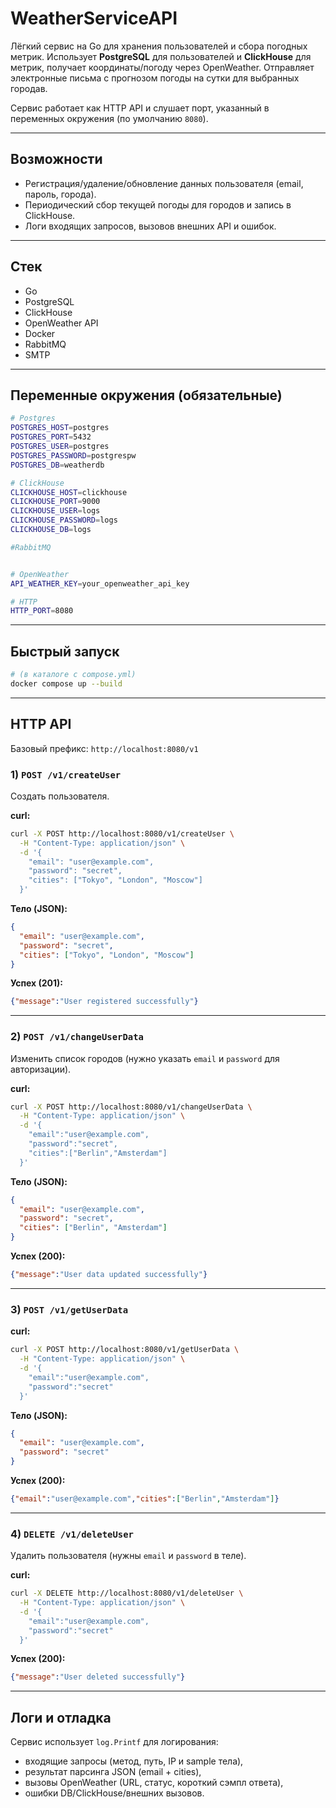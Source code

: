 # WeatherServiceAPI

Лёгкий сервис на Go для хранения пользователей и сбора погодных метрик.
Использует **PostgreSQL** для пользователей и **ClickHouse** для метрик, получает координаты/погоду через OpenWeather.
Отправляет электронные письма с прогнозом погоды на сутки для выбранных городав.

Сервис работает как HTTP API и слушает порт, указанный в переменных окружения (по умолчанию `8080`).

---

## Возможности

* Регистрация/удаление/обновление данных пользователя (email, пароль, города).
* Периодический сбор текущей погоды для городов и запись в ClickHouse.
* Логи входящих запросов, вызовов внешних API и ошибок.

---

## Стек

* Go
* PostgreSQL
* ClickHouse
* OpenWeather API
* Docker
* RabbitMQ
* SMTP

---

## Переменные окружения (обязательные)

```bash
# Postgres
POSTGRES_HOST=postgres
POSTGRES_PORT=5432
POSTGRES_USER=postgres
POSTGRES_PASSWORD=postgrespw
POSTGRES_DB=weatherdb

# ClickHouse
CLICKHOUSE_HOST=clickhouse
CLICKHOUSE_PORT=9000
CLICKHOUSE_USER=logs
CLICKHOUSE_PASSWORD=logs
CLICKHOUSE_DB=logs

#RabbitMQ


# OpenWeather
API_WEATHER_KEY=your_openweather_api_key

# HTTP
HTTP_PORT=8080
```

---

## Быстрый запуск

```bash
# (в каталоге с compose.yml)
docker compose up --build
```

---

## HTTP API

Базовый префикс: `http://localhost:8080/v1`

### 1) `POST /v1/createUser`

Создать пользователя.

**curl:**

```bash
curl -X POST http://localhost:8080/v1/createUser \
  -H "Content-Type: application/json" \
  -d '{
    "email": "user@example.com",
    "password": "secret",
    "cities": ["Tokyo", "London", "Moscow"]
  }'
```

**Тело (JSON):**

```json
{
  "email": "user@example.com",
  "password": "secret",
  "cities": ["Tokyo", "London", "Moscow"]
}
```

**Успех (201):**

```json
{"message":"User registered successfully"}
```

---

### 2) `POST /v1/changeUserData`

Изменить список городов (нужно указать `email` и `password` для авторизации).

**curl:**

```bash
curl -X POST http://localhost:8080/v1/changeUserData \
  -H "Content-Type: application/json" \
  -d '{
    "email":"user@example.com",
    "password":"secret",
    "cities":["Berlin","Amsterdam"]
  }'
```
**Тело (JSON):**

```json
{
  "email": "user@example.com",
  "password": "secret",
  "cities": ["Berlin", "Amsterdam"]
}
```

**Успех (200):**

```json
{"message":"User data updated successfully"}
```

---

### 3) `POST /v1/getUserData`

**curl:**

```bash
curl -X POST http://localhost:8080/v1/getUserData \
  -H "Content-Type: application/json" \
  -d '{
    "email":"user@example.com",
    "password":"secret"
  }'
```
**Тело (JSON):**

```json
{
  "email": "user@example.com",
  "password": "secret"
}
```

**Успех (200):**

```json
{"email":"user@example.com","cities":["Berlin","Amsterdam"]}
```

---

### 4) `DELETE /v1/deleteUser`

Удалить пользователя (нужны `email` и `password` в теле).

**curl:**

```bash
curl -X DELETE http://localhost:8080/v1/deleteUser \
  -H "Content-Type: application/json" \
  -d '{
    "email":"user@example.com",
    "password":"secret"
  }'
```

**Успех (200):**

```json
{"message":"User deleted successfully"}
```

---

## Логи и отладка

Сервис использует `log.Printf` для логирования:

* входящие запросы (метод, путь, IP и sample тела),
* результат парсинга JSON (email + cities),
* вызовы OpenWeather (URL, статус, короткий сэмпл ответа),
* ошибки DB/ClickHouse/внешних вызовов.

